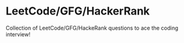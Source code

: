 # LeetCode/GFG/HackerRank
Collection of LeetCode/GFG/HackeRank questions to ace the coding interview! 
